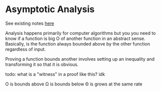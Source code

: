 # Asymptotic Analysis

See existing notes [here](../../programming/computer-science/asymptotic-analysis.md)

Analysis happens primarily for computer algorithms but you you need to know if a
function is big O of another function in an abstract sense. Basically, is the
function always bounded above by the other function regardless of input.

Proving a function bounds another involves setting up an inequality and
transforming it so that it is obvious.

todo: what is a "witness" in a proof like this? idk

O is bounds above
Ω is bounds below
Θ is grows at the same rate
